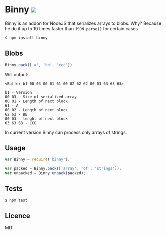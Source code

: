 Binny [![](https://travis-ci.org/x25/binny.png)](https://travis-ci.org/x25/binny)
=====

Binny is an addon for NodeJS that serializes arrays to blobs. Why? Because he do it up to 10 times faster than ``JSON.parse()`` for certain cases.

```bash
$ npm install binny
```

## Blobs

```js
Binny.pack(['a', 'bb', 'ccc'])
```

Will output:

```
<Buffer b1 00 03 00 01 61 00 02 62 62 00 03 63 63 63>

b1 - Version
00 03 - Size of serialized array
00 01 - Length of next block
61 - A
00 02 - Length of next block
62 62 - BB
00 03 - lenght of next block
63 63 63 - CCC
```

In current version Binny can process only arrays of strings.

## Usage

```js
var Binny = require('binny');

var packed = Binny.pack(['array', 'of', 'strings']);
var unpacked = Binny.unpack(packed);
```

## Tests

```sh
$ npm test
```

## Licence
MIT
